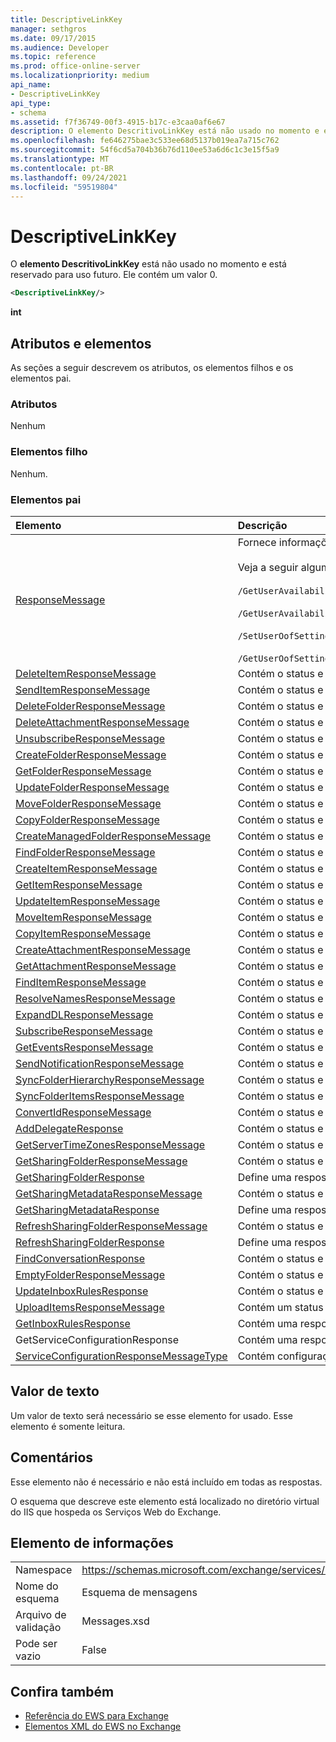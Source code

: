 ```yaml
---
title: DescriptiveLinkKey
manager: sethgros
ms.date: 09/17/2015
ms.audience: Developer
ms.topic: reference
ms.prod: office-online-server
ms.localizationpriority: medium
api_name:
- DescriptiveLinkKey
api_type:
- schema
ms.assetid: f7f36749-00f3-4915-b17c-e3caa0af6e67
description: O elemento DescritivoLinkKey está não usado no momento e está reservado para uso futuro. Ele contém um valor 0.
ms.openlocfilehash: fe646275bae3c533ee68d5137b019ea7a715c762
ms.sourcegitcommit: 54f6cd5a704b36b76d110ee53a6d6c1c3e15f5a9
ms.translationtype: MT
ms.contentlocale: pt-BR
ms.lasthandoff: 09/24/2021
ms.locfileid: "59519804"
---
```

# <a name="descriptivelinkkey"></a>DescriptiveLinkKey

O **elemento DescritivoLinkKey** está não usado no momento e está reservado para uso futuro. Ele contém um valor 0. 
  
```XML
<DescriptiveLinkKey/>
```

 **int**
## <a name="attributes-and-elements"></a>Atributos e elementos

As seções a seguir descrevem os atributos, os elementos filhos e os elementos pai.
  
### <a name="attributes"></a>Atributos

Nenhum
  
### <a name="child-elements"></a>Elementos filho

Nenhum.
  
### <a name="parent-elements"></a>Elementos pai

|**Elemento**|**Descrição**|
|:-----|:-----|
|[ResponseMessage](responsemessage.md) <br/> | Fornece informações descritivas sobre o status da resposta.  <br/><br/>Veja a seguir algumas expressões XPath possíveis para este elemento:<br/><br/>  `/GetUserAvailabilityResponse/FreeBusyResponseArray/FreeBusyResponse/ResponseMessage` <br/><br/>`/GetUserAvailabilityResponse/SuggestionsResponse/ResponseMessage` <br/><br/>`/SetUserOofSettingsResponse/ResponseMessage` <br/><br/>`/GetUserOofSettingsResponse/ResponseMessage` <br/> |
|[DeleteItemResponseMessage](deleteitemresponsemessage.md) <br/> |Contém o status e o resultado de uma única **solicitação DeleteItem.**  <br/> |
|[SendItemResponseMessage](senditemresponsemessage.md) <br/> |Contém o status e o resultado de uma única **solicitação SendItem.**  <br/> |
|[DeleteFolderResponseMessage](deletefolderresponsemessage.md) <br/> |Contém o status e o resultado de uma única **solicitação DeleteFolder.**  <br/> |
|[DeleteAttachmentResponseMessage](deleteattachmentresponsemessage.md) <br/> |Contém o status e o resultado de uma única **solicitação DeleteAttachment.**  <br/> |
|[UnsubscribeResponseMessage](unsubscriberesponsemessage.md) <br/> |Contém o status e o resultado de uma única **solicitação unsubscribe.**  <br/> |
|[CreateFolderResponseMessage](createfolderresponsemessage.md) <br/> |Contém o status e o resultado de uma única **solicitação CreateFolder.**  <br/> |
|[GetFolderResponseMessage](getfolderresponsemessage.md) <br/> |Contém o status e o resultado de uma única **solicitação GetFolder.**  <br/> |
|[UpdateFolderResponseMessage](updatefolderresponsemessage.md) <br/> |Contém o status e o resultado de uma única **solicitação UpdateFolder.**  <br/> |
|[MoveFolderResponseMessage](movefolderresponsemessage.md) <br/> |Contém o status e o resultado de uma única **solicitação MoveFolder.**  <br/> |
|[CopyFolderResponseMessage](copyfolderresponsemessage.md) <br/> |Contém o status e o resultado de uma única **solicitação CopyFolder.**  <br/> |
|[CreateManagedFolderResponseMessage](createmanagedfolderresponsemessage.md) <br/> |Contém o status e o resultado de uma única **solicitação CreateManagedFolder.**  <br/> |
|[FindFolderResponseMessage](findfolderresponsemessage.md) <br/> |Contém o status e o resultado de uma única **solicitação FindFolder.**  <br/> |
|[CreateItemResponseMessage](createitemresponsemessage.md) <br/> |Contém o status e o resultado de uma única **solicitação CreateItem.**  <br/> |
|[GetItemResponseMessage](getitemresponsemessage.md) <br/> |Contém o status e o resultado de uma única **solicitação GetItem.**  <br/> |
|[UpdateItemResponseMessage](updateitemresponsemessage.md) <br/> |Contém o status e o resultado de uma única **solicitação UpdateItem.**  <br/> |
|[MoveItemResponseMessage](moveitemresponsemessage.md) <br/> |Contém o status e o resultado de uma única **solicitação MoveItem.**  <br/> |
|[CopyItemResponseMessage](copyitemresponsemessage.md) <br/> |Contém o status e o resultado de uma única **solicitação CopyItem.**  <br/> |
|[CreateAttachmentResponseMessage](createattachmentresponsemessage.md) <br/> |Contém o status e o resultado de uma única **solicitação CreateAttachment.**  <br/> |
|[GetAttachmentResponseMessage](getattachmentresponsemessage.md) <br/> |Contém o status e o resultado de uma única **solicitação GetAttachment.**  <br/> |
|[FindItemResponseMessage](finditemresponsemessage.md) <br/> |Contém o status e o resultado de uma única **solicitação FindItem.**  <br/> |
|[ResolveNamesResponseMessage](resolvenamesresponsemessage.md) <br/> |Contém o status e o resultado de uma **solicitação ResolveNames.**  <br/> |
|[ExpandDLResponseMessage](expanddlresponsemessage.md) <br/> |Contém o status e o resultado de uma única **solicitação ExpandDL.**  <br/> |
|[SubscribeResponseMessage](subscriberesponsemessage.md) <br/> |Contém o status e o resultado de uma única **solicitação Descrever.**  <br/> |
|[GetEventsResponseMessage](geteventsresponsemessage.md) <br/> |Contém o status e o resultado de uma única **solicitação GetEvents.**  <br/> |
|[SendNotificationResponseMessage](sendnotificationresponsemessage.md) <br/> |Contém o status e o resultado de uma única **solicitação SendNotification.**  <br/> |
|[SyncFolderHierarchyResponseMessage](syncfolderhierarchyresponsemessage.md) <br/> |Contém o status e o resultado de uma **solicitação SyncFolderHierarchy.**  <br/> |
|[SyncFolderItemsResponseMessage](syncfolderitemsresponsemessage.md) <br/> |Contém o status e o resultado de uma **solicitação SyncFolderItems.**  <br/> |
|[ConvertIdResponseMessage](convertidresponsemessage.md) <br/> |Contém o status e o resultado de uma **solicitação ConvertId.**  <br/> |
|[AddDelegateResponse](adddelegateresponse.md) <br/> |Contém o status e o resultado de uma **solicitação AddDelegate.**  <br/> |
|[GetServerTimeZonesResponseMessage](getservertimezonesresponsemessage.md) <br/> |Contém o status e o resultado de uma **solicitação GetServerTimeZones.**  <br/> |
|[GetSharingFolderResponseMessage](getsharingfolderresponsemessage.md) <br/> |Contém o status e o resultado de uma **solicitação GetSharingFolder.**  <br/> |
|[GetSharingFolderResponse](getsharingfolderresponse.md) <br/> |Define uma resposta a uma **solicitação GetSharingFolder.**  <br/> |
|[GetSharingMetadataResponseMessage](getsharingmetadataresponsemessage.md) <br/> |Contém o status e o resultado de uma **solicitação GetSharingMetadata.**  <br/> |
|[GetSharingMetadataResponse](getsharingmetadataresponse.md) <br/> |Define uma resposta a uma **solicitação GetSharingMetadata.**  <br/> |
|[RefreshSharingFolderResponseMessage](refreshsharingfolderresponsemessage.md) <br/> |Contém o status e o resultado de **uma solicitação RefreshSharingFolder.**  <br/> |
|[RefreshSharingFolderResponse](refreshsharingfolderresponse.md) <br/> |Define uma resposta a uma **solicitação RefreshSharingFolder.**  <br/> |
|[FindConversationResponse](findconversationresponse.md) <br/> |Contém o status e os resultados de uma **resposta FindConversation.**  <br/> |
|[EmptyFolderResponseMessage](emptyfolderresponsemessage.md) <br/> |Contém o status e o resultado de uma única **solicitação EmptyFolder.**  <br/> |
|[UpdateInboxRulesResponse](updateinboxrulesresponse.md) <br/> |Contém o status e o resultado de **uma solicitação UpdateInboxRules.**  <br/> |
|[UploadItemsResponseMessage](uploaditemsresponsemessage.md) <br/> |Contém um status e um resultado de uma **solicitação UploadItemsResponse.**  <br/> |
|[GetInboxRulesResponse](getinboxrulesresponse.md) <br/> |Contém uma resposta a uma **solicitação GetInboxRules.**  <br/> |
|GetServiceConfigurationResponse  <br/> |Contém uma resposta a uma **solicitação GetServiceConfiguration.**  <br/> |
|[ServiceConfigurationResponseMessageType](serviceconfigurationresponsemessagetype.md) <br/> |Contém configurações de serviço.  <br/> |
   
## <a name="text-value"></a>Valor de texto

Um valor de texto será necessário se esse elemento for usado. Esse elemento é somente leitura.
  
## <a name="remarks"></a>Comentários

Esse elemento não é necessário e não está incluído em todas as respostas.
  
O esquema que descreve este elemento está localizado no diretório virtual do IIS que hospeda os Serviços Web do Exchange.
  
## <a name="element-information"></a>Elemento de informações

|||
|:-----|:-----|
|Namespace  <br/> |https://schemas.microsoft.com/exchange/services/2006/messages  <br/> |
|Nome do esquema  <br/> |Esquema de mensagens  <br/> |
|Arquivo de validação  <br/> |Messages.xsd  <br/> |
|Pode ser vazio  <br/> |False  <br/> |
   
## <a name="see-also"></a>Confira também

- [Referência do EWS para Exchange](ews-reference-for-exchange.md) 
- [Elementos XML do EWS no Exchange](ews-xml-elements-in-exchange.md)

